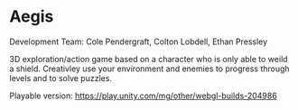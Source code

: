 # Aegis

Development Team:
Cole Pendergraft, Colton Lobdell, Ethan Pressley

3D exploration/action game based on a character who is only able to weild a shield. Creativley use your environment and enemies to progress through levels and to solve puzzles. 

Playable version: https://play.unity.com/mg/other/webgl-builds-204986
